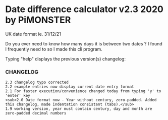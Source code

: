 # Date difference calculator v2.3 2020 by PiMONSTER

UK date format ie. 31/12/21


Do you ever need to know how many days it is between two dates ?
I found I frequently need to so I made this cli program.



Typing "help" displays the previous version(s) changelog:


### CHANGELOG
```
2.3 changelog typo corrected
2.2 example entries now display current date entry format
2.1 For faster execution/convenience changed today from typing 'y' to 'enter' key
<sub>2.0 Date format now - Year without century, zero-padded. Added this changelog, made indentation consistant (tabs).</sub>
1.9 working version, year must contain century, day and month are zero-padded decimal numbers
```
